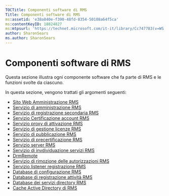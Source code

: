```yaml
---
TOCTitle: Componenti software di RMS
Title: Componenti software di RMS
ms:assetid: 'e38a840e-f390-48fd-8354-50108a64f5ca'
ms:contentKeyID: 18824827
ms:mtpsurl: 'https://technet.microsoft.com/it-it/library/Cc747783(v=WS.10)'
author: SharonSears
ms.author: SharonSears
---
```


Componenti software di RMS
==========================

Questa sezione illustra ogni componente software che fa parte di RMS e le funzioni svolte da ciascuno.

In questa sezione, vengono trattati gli argomenti seguenti:

-   [Sito Web Amministrazione RMS](https://technet.microsoft.com/f003c1d9-9a17-4e50-9e1e-5d67677552a0)
-   [Servizio di amministrazione RMS](https://technet.microsoft.com/4bd3e142-f0f6-40e9-a160-deab28ce5b88)
-   [Servizio di registrazione secondaria RMS](https://technet.microsoft.com/6b05e71c-5e7d-467c-9e13-35ac14d3718a)
-   [Servizio Certificazione account RMS](https://technet.microsoft.com/fb294969-850e-44b4-8f6a-ca5d5cec1bf1)
-   [Servizio proxy di attivazione RMS](https://technet.microsoft.com/6b9d33ef-466b-405b-a768-54e5615d6770)
-   [Servizio di gestione licenze RMS](https://technet.microsoft.com/5cad1baf-0304-4e82-b62d-83a4aac2140b)
-   [Servizio di pubblicazione RMS](https://technet.microsoft.com/4c0c8fe3-695c-4b2c-a2d3-cab9b52bbb25)
-   [Servizio di precertificazione RMS](https://technet.microsoft.com/09957294-167f-4f98-88e9-ae90fbeb26c1)
-   [Servizio server RMS](https://technet.microsoft.com/772d0a89-c9fb-4430-9434-38cd5add1e86)
-   [Servizio di invdividuazione servizi RMS](https://technet.microsoft.com/6f410cc9-5d5b-4df3-bf4f-7b13811eb52f)
-   [DrmRemote](https://technet.microsoft.com/1f7cd7ac-2db1-4d92-8686-75c8ade54988)
-   [Servizio di rimozione delle autorizzazioni RMS](https://technet.microsoft.com/97677e3b-bc83-47ec-b6db-d326cd94566c)
-   [Servizio listener registrazione RMS](https://technet.microsoft.com/e81ea57d-1a7d-4c02-abfc-dbc1597e176b)
-   [Database di configurazione RMS](https://technet.microsoft.com/769adbdc-f32f-464b-85c4-e8b160036187)
-   [Database di registrazione attività RMS](https://technet.microsoft.com/8ba147f3-16e4-4d9a-ac8f-f05ba2ba11bb)
-   [Database dei servizi directory RMS](https://technet.microsoft.com/6f6b8586-5d17-4a40-94a3-4dc738195301)
-   [Cache Active Directory di RMS](https://technet.microsoft.com/c721a2eb-2fe9-4346-b426-3cc169b97265)
